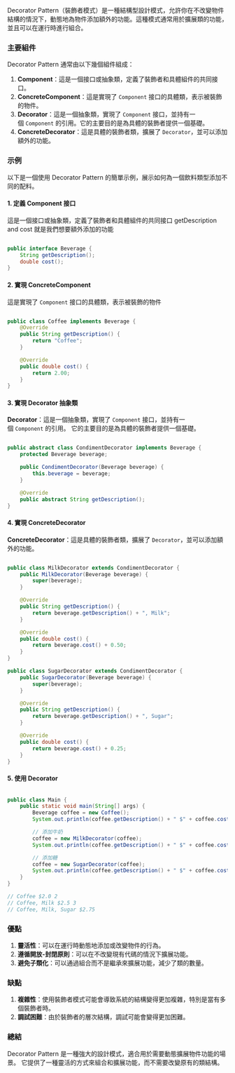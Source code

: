 Decorator Pattern（裝飾者模式）是一種結構型設計模式，允許你在不改變物件結構的情況下，動態地為物件添加額外的功能。這種模式通常用於擴展類的功能，並且可以在運行時進行組合。

### 主要組件

Decorator Pattern 通常由以下幾個組件組成：

1. **Component**：這是一個接口或抽象類，定義了裝飾者和具體組件的共同接口。
2. **ConcreteComponent**：這是實現了 `Component` 接口的具體類，表示被裝飾的物件。
3. **Decorator**：這是一個抽象類，實現了 `Component` 接口，並持有一個 `Component` 的引用。它的主要目的是為具體的裝飾者提供一個基礎。
4. **ConcreteDecorator**：這是具體的裝飾者類，擴展了 `Decorator`，並可以添加額外的功能。

### 示例

以下是一個使用 Decorator Pattern 的簡單示例，展示如何為一個飲料類型添加不同的配料。

#### 1. 定義 Component 接口
這是一個接口或抽象類，定義了裝飾者和具體組件的共同接口
getDescription and cost 就是我們想要額外添加的功能
```java

public interface Beverage {
    String getDescription();
    double cost();
}

```

#### 2. 實現 ConcreteComponent
這是實現了 `Component` 接口的具體類，表示被裝飾的物件
```java

public class Coffee implements Beverage {
    @Override
    public String getDescription() {
        return "Coffee";
    }

    @Override
    public double cost() {
        return 2.00;
    }
}

```

#### 3. 實現 Decorator 抽象類
**Decorator**：這是一個抽象類，實現了 `Component` 接口，並持有一個 `Component` 的引用。
它的主要目的是為具體的裝飾者提供一個基礎。
```java

public abstract class CondimentDecorator implements Beverage {
    protected Beverage beverage;

    public CondimentDecorator(Beverage beverage) {
        this.beverage = beverage;
    }

    @Override
    public abstract String getDescription();
}

```

#### 4. 實現 ConcreteDecorator
**ConcreteDecorator**：這是具體的裝飾者類，擴展了 `Decorator`，並可以添加額外的功能。
```java

public class MilkDecorator extends CondimentDecorator {
    public MilkDecorator(Beverage beverage) {
        super(beverage);
    }

    @Override
    public String getDescription() {
        return beverage.getDescription() + ", Milk";
    }

    @Override
    public double cost() {
        return beverage.cost() + 0.50;
    }
}

public class SugarDecorator extends CondimentDecorator {
    public SugarDecorator(Beverage beverage) {
        super(beverage);
    }

    @Override
    public String getDescription() {
        return beverage.getDescription() + ", Sugar";
    }

    @Override
    public double cost() {
        return beverage.cost() + 0.25;
    }
}


```

#### 5. 使用 Decorator
```java

public class Main {
    public static void main(String[] args) {
        Beverage coffee = new Coffee();
        System.out.println(coffee.getDescription() + " $" + coffee.cost());

        // 添加牛奶
        coffee = new MilkDecorator(coffee);
        System.out.println(coffee.getDescription() + " $" + coffee.cost());

        // 添加糖
        coffee = new SugarDecorator(coffee);
        System.out.println(coffee.getDescription() + " $" + coffee.cost());
    }
}

// Coffee $2.0 2
// Coffee, Milk $2.5 3
// Coffee, Milk, Sugar $2.75

```


### 優點
1. **靈活性**：可以在運行時動態地添加或改變物件的行為。
2. **遵循開放-封閉原則**：可以在不改變現有代碼的情況下擴展功能。
3. **避免子類化**：可以通過組合而不是繼承來擴展功能，減少了類的數量。

### 缺點
1. **複雜性**：使用裝飾者模式可能會導致系統的結構變得更加複雜，特別是當有多個裝飾者時。
2. **調試困難**：由於裝飾者的層次結構，調試可能會變得更加困難。

### 總結
Decorator Pattern 是一種強大的設計模式，適合用於需要動態擴展物件功能的場景。
它提供了一種靈活的方式來組合和擴展功能，而不需要改變原有的類結構。